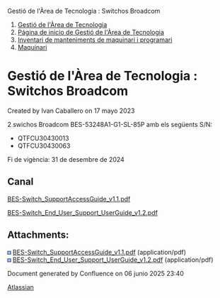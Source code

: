 Gestió de l'Àrea de Tecnologia : Switchos Broadcom  

1.  [Gestió de l'Àrea de Tecnologia](index.md)
2.  [Página de inicio de Gestió de l'Àrea de Tecnologia](13893786.md)
3.  [Inventari de manteniments de maquinari i programari](Inventari-de-manteniments-de-maquinari-i-programari_41520223.md)
4.  [Maquinari](Maquinari_41520225.md)

Gestió de l'Àrea de Tecnologia : Switchos Broadcom
==================================================

Created by Ivan Caballero on 17 mayo 2023

2 swichos Broadcom BES-53248A1-G1-SL-85P amb els següents S/N:

*   QTFCU30430013
*   QTFCU30430063

Fi de vigència: 31 de desembre de 2024

Canal
-----

[BES-Switch\_SupportAccessGuide\_v1.1.pdf](attachments/81856312/81856313.pdf)

[BES-Switch\_End\_User\_Support\_UserGuide\_v1.2.pdf](attachments/81856312/81856314.pdf)

Attachments:
------------

![](images/icons/bullet_blue.gif) [BES-Switch\_SupportAccessGuide\_v1.1.pdf](attachments/81856312/81856313.pdf) (application/pdf)  
![](images/icons/bullet_blue.gif) [BES-Switch\_End\_User\_Support\_UserGuide\_v1.2.pdf](attachments/81856312/81856314.pdf) (application/pdf)  

Document generated by Confluence on 06 junio 2025 23:40

[Atlassian](http://www.atlassian.com/)